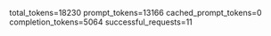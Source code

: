 total_tokens=18230 prompt_tokens=13166 cached_prompt_tokens=0 completion_tokens=5064 successful_requests=11